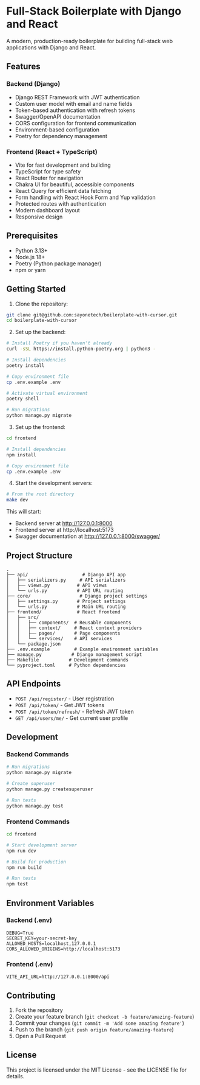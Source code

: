 # Full-Stack Boilerplate with Django and React

A modern, production-ready boilerplate for building full-stack web applications with Django and React.

## Features

### Backend (Django)
- Django REST Framework with JWT authentication
- Custom user model with email and name fields
- Token-based authentication with refresh tokens
- Swagger/OpenAPI documentation
- CORS configuration for frontend communication
- Environment-based configuration
- Poetry for dependency management

### Frontend (React + TypeScript)
- Vite for fast development and building
- TypeScript for type safety
- React Router for navigation
- Chakra UI for beautiful, accessible components
- React Query for efficient data fetching
- Form handling with React Hook Form and Yup validation
- Protected routes with authentication
- Modern dashboard layout
- Responsive design

## Prerequisites

- Python 3.13+
- Node.js 18+
- Poetry (Python package manager)
- npm or yarn

## Getting Started

1. Clone the repository:
```bash
git clone git@github.com:sayonetech/boilerplate-with-cursor.git
cd boilerplate-with-cursor
```

2. Set up the backend:
```bash
# Install Poetry if you haven't already
curl -sSL https://install.python-poetry.org | python3 -

# Install dependencies
poetry install

# Copy environment file
cp .env.example .env

# Activate virtual environment
poetry shell

# Run migrations
python manage.py migrate
```

3. Set up the frontend:
```bash
cd frontend

# Install dependencies
npm install

# Copy environment file
cp .env.example .env
```

4. Start the development servers:
```bash
# From the root directory
make dev
```

This will start:
- Backend server at http://127.0.0.1:8000
- Frontend server at http://localhost:5173
- Swagger documentation at http://127.0.0.1:8000/swagger/

## Project Structure

```
.
├── api/                    # Django API app
│   ├── serializers.py     # API serializers
│   ├── views.py          # API views
│   └── urls.py           # API URL routing
├── core/                  # Django project settings
│   ├── settings.py       # Project settings
│   └── urls.py           # Main URL routing
├── frontend/             # React frontend
│   ├── src/
│   │   ├── components/  # Reusable components
│   │   ├── context/     # React context providers
│   │   ├── pages/       # Page components
│   │   └── services/    # API services
│   └── package.json
├── .env.example         # Example environment variables
├── manage.py           # Django management script
├── Makefile           # Development commands
└── pyproject.toml     # Python dependencies
```

## API Endpoints

- `POST /api/register/` - User registration
- `POST /api/token/` - Get JWT tokens
- `POST /api/token/refresh/` - Refresh JWT token
- `GET /api/users/me/` - Get current user profile

## Development

### Backend Commands
```bash
# Run migrations
python manage.py migrate

# Create superuser
python manage.py createsuperuser

# Run tests
python manage.py test
```

### Frontend Commands
```bash
cd frontend

# Start development server
npm run dev

# Build for production
npm run build

# Run tests
npm test
```

## Environment Variables

### Backend (.env)
```
DEBUG=True
SECRET_KEY=your-secret-key
ALLOWED_HOSTS=localhost,127.0.0.1
CORS_ALLOWED_ORIGINS=http://localhost:5173
```

### Frontend (.env)
```
VITE_API_URL=http://127.0.0.1:8000/api
```

## Contributing

1. Fork the repository
2. Create your feature branch (`git checkout -b feature/amazing-feature`)
3. Commit your changes (`git commit -m 'Add some amazing feature'`)
4. Push to the branch (`git push origin feature/amazing-feature`)
5. Open a Pull Request

## License

This project is licensed under the MIT License - see the LICENSE file for details. 